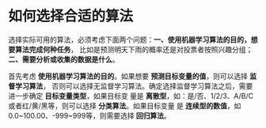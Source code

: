 如何选择合适的算法
================================================================================
选择实际可用的算法，必须考虑下面两个问题：**一、使用机器学习算法的目的，想要算法完成何种任务**，
比如是预测明天下雨的概率还是对投票者按照兴趣分组；**二、需要分析或收集的数据是什么**。

首先考虑 **使用机器学习算法的目的**。如果想要 **预测目标变量的值**，则可以选择 **监督学习算法**，
否则可以选择无监督学习算法。确定选择监督学习算法之后，需要进一步确定 **目标变量类型**，如果目标变
量是 **离散型**，如：是/否、1/2/3、A/B/C或者红/黄/黑等，则可以选择 **分类算法**。如果目标变量
是 **连续型的数值**，如0.0~100.00、-999~999等，则需要选择 **回归算法**。
